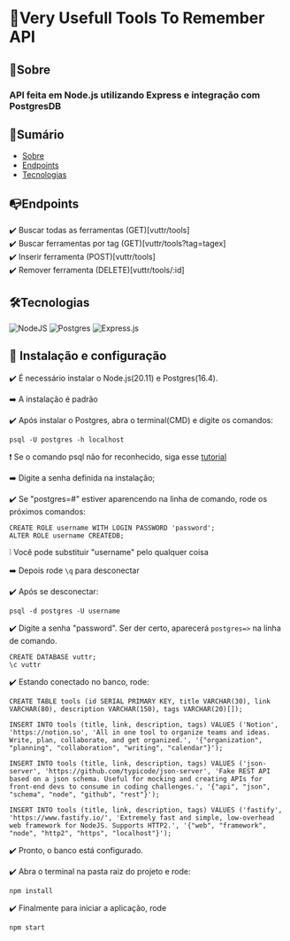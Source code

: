 # 🔨Very Usefull Tools To Remember API

## 🎯Sobre

### API feita em Node.js utilizando Express e integração com PostgresDB

## 📌Sumário

* [Sobre](#sobre)
* [Endpoints](#endpoints)
* [Tecnologias](#️tecnologias)

## 📭Endpoints

✔️ Buscar todas as ferramentas (GET)[vuttr/tools]<br>
✔️ Buscar ferramentas por tag (GET)[vuttr/tools?tag=tagex]<br>
✔️ Inserir ferramenta (POST)[vuttr/tools]<br>
✔️ Remover ferramenta (DELETE)[vuttr/tools/:id]


## 🛠️Tecnologias

![NodeJS](https://img.shields.io/badge/node.js-6DA55F?style=for-the-badge&logo=node.js&logoColor=white)
![Postgres](https://img.shields.io/badge/postgres-%23316192.svg?style=for-the-badge&logo=postgresql&logoColor=white)
![Express.js](https://img.shields.io/badge/express.js-%23404d59.svg?style=for-the-badge&logo=express&logoColor=%2361DAFB)

## 🧰 Instalação e configuração

✔️ É necessário instalar o Node.js(20.11) e Postgres(16.4).

➡️ A instalação é padrão

✔️ Após instalar o Postgres, abra o terminal(CMD) e digite os comandos:

    psql -U postgres -h localhost

❗ Se o comando psql não for reconhecido, siga esse [tutorial](https://stackoverflow.com/a/68851621)

➡️ Digite a senha definida na instalação;

✔️ Se "postgres=#" estiver aparencendo na linha de comando, rode os próximos comandos:

    CREATE ROLE username WITH LOGIN PASSWORD 'password';
    ALTER ROLE username CREATEDB;

❕ Você pode substituir "username" pelo qualquer coisa

➡️ Depois rode `\q` para desconectar

✔️ Após se desconectar:

    psql -d postgres -U username

✔️ Digite a senha "password". Ser der certo, aparecerá `postgres=>` na linha de comando.

    CREATE DATABASE vuttr;
    \c vuttr

✔️ Estando conectado no banco, rode:

    CREATE TABLE tools (id SERIAL PRIMARY KEY, title VARCHAR(30), link VARCHAR(80), description VARCHAR(150), tags VARCHAR(20)[]);

    INSERT INTO tools (title, link, description, tags) VALUES ('Notion', 'https://notion.so', 'All in one tool to organize teams and ideas. Write, plan, collaborate, and get organized.', '{"organization", "planning", "collaboration", "writing", "calendar"}');

    INSERT INTO tools (title, link, description, tags) VALUES ('json-server', 'https://github.com/typicode/json-server', 'Fake REST API based on a json schema. Useful for mocking and creating APIs for front-end devs to consume in coding challenges.', '{"api", "json", "schema", "node", "github", "rest"}');
    
    INSERT INTO tools (title, link, description, tags) VALUES ('fastify', 'https://www.fastify.io/', 'Extremely fast and simple, low-overhead web framework for NodeJS. Supports HTTP2.', '{"web", "framework", "node", "http2", "https", "localhost"}');

✔️ Pronto, o banco está configurado.

✔️ Abra o terminal na pasta raiz do projeto e rode:

    npm install

✔️ Finalmente para iniciar a aplicação, rode

    npm start

